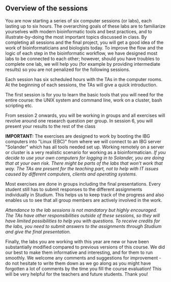 ## Overview of the sessions

You are now starting a series of six computer sessions (or labs), each lasting up to six hours. The overarching goals of these labs are to familiarize yourselves with modern bioinformatic tools and best practices, and to illustrate-by-doing the most important topics discussed in class. By completing all sessions and the final project, you will get a good idea of the work of bioinformaticians and biologists today. To improve the flow and the logic of each step in the bioinformatic workflow, we have designed most labs to be connected to each other; however, should you have troubles to complete one lab, we will help you (for example by providing intermediate results) so you are not penalized for the following sessions.

Each session has six scheduled hours with the TAs in the computer rooms. At the beginning of each sessions, the TAs will give a quick introduction.

The first session is for you to learn the basic tools that you will need for the entire course: the UNIX system and command line, work on a cluster, bash scripting etc. 

From session 2 onwards, you will be working in groups and all exercises will revolve around one research question per group. In session 6, you will present your results to the rest of the class

**IMPORTANT:** The exercises are designed to work by booting the IBG computers into "Linux (EBC)" from where we will connect to an IBG server "Solander" which has all tools needed set up. Working remotely on a server or cluster is a very realistic scenario for working as a bioinformatician. *If you decide to use your own computers for logging in to Solander, you are doing that at your own risk. There might be parts of the labs that won't work that way. The TAs are present for the teaching part, not to help with IT issues caused by different computers, clients and operating systems.*

Most exercises are done in groups including the final presentations. Every student still has to submit responses to the different assignments individually in Studium. This helps us to keep track of the progress and also enables us to see that all group members are actively involved in the work.

*Attendance to the lab sessions is not mandatory but highly encouraged. The TAs have other responsibilities outside of these sessions, so they will have limited possibilities to help you with questions. To receive credits for the labs, you need to submit answers to the assignments through Studium and give the final presentation.*

Finally, the labs you are working with this year are new or have been substantially modified compared to previous versions of this course. We did our best to make them informative and interesting, and for them to run smoothly. We welcome any comments and suggestions for improvement - do not hesitate to write them down as we go along as you might have forgotten a lot of comments by the time you fill the course evaluation! This will be very helpful for the teachers and future students. Thank you!


